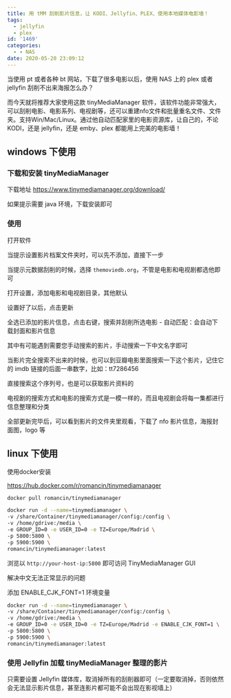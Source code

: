 ```yaml
---
title: 用 tMM 刮削影片信息，让 KODI、Jellyfin、PLEX、使用本地媒体电影墙！
tags:
  - jellyfin
  - plex
id: '1469'
categories:
  - - NAS
date: 2020-05-20 23:09:12
---
```


当使用 pt 或者各种 bt 网站，下载了很多电影以后，使用 NAS 上的 plex 或者 jellyfin 刮削不出来海报怎么办？

而今天就将推荐大家使用这款 tinyMediaManager 软件，该软件功能非常强大，可以刮削电影、电影系列、电视剧等，还可以重建nfo文件和批量重名文件、文件夹。支持Win/Mac/Linux。通过他自动匹配家里的电影资源库，让自己的，不论 KODI，还是 jellyfin，还是 emby、plex 都能用上完美的电影墙！

## windows 下使用

### 下载和安装 tinyMediaManager

下载地址 https://www.tinymediamanager.org/download/

如果提示需要 java 环境，下载安装即可

### 使用

打开软件

当提示设置影片档案文件夹时，可以先不添加，直接下一步

当提示元数据刮削的时候，选择 `themoviedb.org`，不管是电影和电视剧都选他即可

打开设置，添加电影和电视剧目录，其他默认

设置好了以后，点击更新

全选已添加的影片信息，点击右键，搜索并刮削所选电影 - 自动匹配：会自动下载封面和影片信息

其中有可能遇到需要您手动搜索的影片，手动搜索一下中文名字即可

当影片完全搜索不出来的时候，也可以到豆瓣电影里面搜索一下这个影片，记住它的 imdb 链接的后面一串数字，比如：tt7286456

直接搜索这个序列号，也是可以获取影片资料的

电视剧的搜索方式和电影的搜索方式是一模一样的，而且电视剧会将每一集都进行信息整理和分类

全部更新完毕后，可以看到影片的文件夹里观看，下载了 nfo 影片信息，海报封面图，logo 等

## linux 下使用

使用docker安装

https://hub.docker.com/r/romancin/tinymediamanager

```bash
docker pull romancin/tinymediamanager

docker run -d --name=tinymediamanager \
-v /share/Container/tinymediamanager/config:/config \
-v /home/gdrive:/media \
-e GROUP_ID=0 -e USER_ID=0 -e TZ=Europe/Madrid \
-p 5800:5800 \
-p 5900:5900 \
romancin/tinymediamanager:latest
```

浏览以 `http://your-host-ip:5800` 即可访问 TinyMediaManager GUI

解决中文无法正常显示的问题

添加 ENABLE_CJK_FONT=1 环境变量

```bash
docker run -d --name=tinymediamanager \
-v /share/Container/tinymediamanager/config:/config \
-v /home/gdrive:/media \
-e GROUP_ID=0 -e USER_ID=0 -e TZ=Europe/Madrid -e ENABLE_CJK_FONT=1 \
-p 5800:5800 \
-p 5900:5900 \
romancin/tinymediamanager:latest
```

### 使用 Jellyfin 加载 tinyMediaManager 整理的影片

只需要设置 Jellyfin 媒体库，取消掉所有的刮削器即可（一定要取消掉，否则依然会无法显示影片信息，甚至连影片都可能不会出现在影视墙上）
